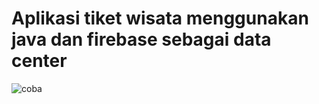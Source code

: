 # Aplikasi tiket wisata menggunakan java dan firebase sebagai data center
![coba](https://user-images.githubusercontent.com/54210017/80895054-f4888b00-8d0a-11ea-9554-22ec2cbea991.png)











